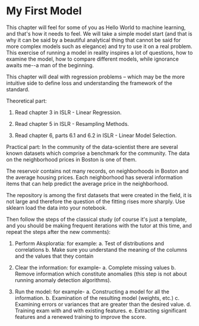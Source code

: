 # My First Model


This chapter will feel for some of you as Hello World to machine learning, and that's how it needs to feel. We will take a simple model start (and that is why it can be said by a beautiful analytical thing that cannot be said for more complex models such as elegance) and try to use it on a real problem.
This exercise of running a model in reality inspires a lot of questions, how to examine the model, how to compare different models, while ignorance awaits me--a man of the beginning.

This chapter will deal with regression problems – which may be the more intuitive side to define loss and understanding the framework of the standard.

Theoretical part:

1.	Read chapter 3 in ISLR - Linear Regression.

2.	Read chapter 5 in ISLR - Resampling Methods.

3.	Read chapter 6, parts 6.1 and 6.2 in ISLR - Linear Model Selection.

Practical part:
In the community of the data-scientist there are several known datasets which comprise a benchmark for the community. The data on the neighborhood prices in Boston is one of them.

The reservoir contains not many records, on neighborhoods in Boston and the average housing prices. Each neighborhood has several information items that can help predict the average price in the neighborhood.

The repository is among the first datasets that were created in the field, it is not large and therefore the question of the fitting rises more sharply.
Use sklearn load the data into your notebook.

Then follow the steps of the classical study (of course it's just a template, and you should be making frequent iterations  with the tutor at this time, and repeat the steps  after the new comments):

1.	Perform Aksploratia: for example:
a.	Test of distributions and correlations
b.	Make sure you understand the meaning of the columns and the values that they contain

2.	Clear the information: for example-
a.	Complete missing values
b.	Remove information which constitute anomalies (this step is not about running anomaly detection algorithms).

3.	Run the model: for example-
a.	Constructing a model for all the information.
b.	Examination of the resulting model (weights, etc.)
c.	Examining errors or variances that are greater than the desired value.
d.	Training exam with and with existing features.
e.	Extracting significant features and a renewed training to improve the score.


